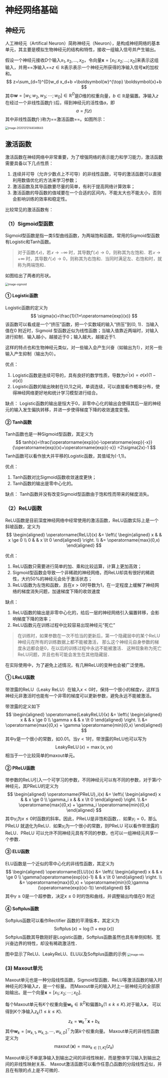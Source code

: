 # 神经网络基础

## 神经元

人工神经元（Artifical Neuron）简称神经元（Neuron），是构成神经网络的基本单元，其主要是模拟生物神经元的结构和特性，接收一组输入信号并产生输出。

假设一个神经元接收$D$个输入$x_1,x_2,…,x_D$，令向量$\boldsymbol{x}=[x_1;x_2;\dots;x_D]$来表示这组输入，并用==净输入==$z\in \mathbb{R}$表示表示一个神经元所获得的净输入信号$\textbf{x}$的加权和。
$$
z=\sum_{d=1}^{D}w_d x_d+b
=\boldsymbol{w}^{\top} \boldsymbol{x}+b
$$
其中$\boldsymbol{w}=[w_1;w_2,w_3;\cdots;w_D]\in \mathbb{R}^D$是$D$维的权重向量，$b\in\mathbb{R}$是偏置。净输入$z$在经过一个非线性函数$f(\cdot)$后，得到神经元的活性值$a$，即
$$
a=f(z)
$$
其中非线性函数$f(\cdot)$称为==激活函数==。如图所示：

<img src="./assets/image-20201212144046643.png" alt="image-20201212144046643" style="zoom:60%;" />



## 激活函数

激活函数在神经网络中非常重要，为了增强网络的表示能力和学习能力，激活函数需要具备以下几点性质：

1. 连续并可导（允许少数点上不可导）的非线性函数，可导的激活函数可以直接利用数值优化的方法来学习参数；
2. 激活函数及其导函数要尽量的简单，有利于提高网络计算效率；
3. 激活函数的导函数的值域要在一个合适的区间内，不能太大也不能太小，否则会影响训练的效率和稳定性。

比较常见的激活函数有：
### （1）Sigmoid型函数
Sigmoid型函数是指一类S型曲线函数，为两端饱和函数。常用的Sigmoid型函数有Logistic和Tanh函数。

> 对于函数$𝑓(𝑥)$，若$𝑥 → −∞$ 时，其导数$f\prime(𝑥) → 0$，则称其为左饱和．若$𝑥 → +∞$ 时，其导数$𝑓′(𝑥) → 0$，则称其为右饱和．当同时满足左、右饱和时，就称为两端饱和．

如图给出了两者的形状。

<img src="assets/sigmoid.png" alt="image-sigmoid" style="zoom:60%;" />

#### ① Logistic函数

Logistic函数的定义为
$$
\sigma(x)=\frac{1}{1+\operatorname{exp}(x)}
$$
该函数可以看成是一个“挤压”函数，把一个实数域的输入“挤压”到(0, 1)．当输入值在0 附近时，Sigmoid 型函数近似为线性函数；当输入值靠近两端时，对输入进行抑制．输入越小，越接近于0；输入越大，越接近于1.

这样的特点也和生物神经元类似，对一些输入会产生兴奋（如输出为1），对另一些输入产生抑制（输出为0）。

优点：
1. Logistic函数是连续可导的，具有良好的数学性质，导数为$\sigma^{\prime}(x)=\sigma(x)(1-\sigma(x))$
2. Logistic函数的输出映射在(0,1)之间，单调连续，可以直接看作概率分布，使得神经网络更好地和统计学习模型进行结合。

缺点：
Logistic函数的输出是恒大于0，非零中心化的输出会使得其后一层的神经元的输入发生偏执转移，并进一步使得梯度下降的收敛速度变慢。


#### ② Tanh函数
Tanh函数也是一种Sigmoid型函数，其定义为
$$
tanh(x)=\frac{\operatorname{exp}(x)-\operatorname{exp}{-x}}{\operatorname{exp}(x)+\operatorname{exp}{-x}}
=2\sigma(2x)-1
$$
Tanh函数可以看作放大并平移的Logistic函数，其值域为(-1,1)。

优点：
1. Tanh函数对比Sigmoid函数收敛速度更快；
2. Tanh函数的输出是零中心化的。

缺点：
Tanh函数并没有改变Sigmoid型函数由于饱和性而带来的梯度消失。


### （2）ReLU函数
ReLU函数是目前深度神经网络中经常使用的激活函数，ReLU函数实际上是一个斜坡函数，定义为
$$
\begin{aligned}
\operatorname{ReLU}(x)
&=
 \left\{
    \begin{aligned}
    x & & x \ge 0 \\
    0 & & x \lt 0 
    \end{aligned}
\right.
\\
&= \operatorname{max}(0,x)
\end{aligned}
$$

优点：
1. ReLU函数只需要进行简单的加、乘和比较运算，计算上更加高效；
2. Sigmoid型函数会导致一个非稀疏的神经网络，而ReLU却具有很好的稀疏性，大约50%的神经元会处于激活状态；
3. ReLU函数为左饱和函数，且在$x \gt 0$时导数为1，在一定程度上缓解了神经网络的梯度消失问题，加速梯度下降的收敛速度


缺点：
1. ReLU函数的输出是非零中心化的，给后一层的神经网络引入偏置转移，会影响梯度下降的效率；
2. ReLU函数元在训练过程中比较容易出现神经元“死亡”
> 在训练时，如果参数在一次不恰当的更新后，第一个隐藏层中的某个ReLU 神经元在所有的训练数据上都不能被激活，
> 那么这个神经元自身参数的梯度永远都会是0，在以后的训练过程中永远不能被激活．
> 这种现象称为死亡ReLU问题，并且也有可能会发生在其他隐藏层．

在实际使用中，为了避免上述情况，有几种ReLU的变种也会被广泛使用。


#### ① LReLU函数
带泄露的ReLU（Leaky ReLU）在输入$x<0$时，保持一个很小的梯度$\gamma$，这样当神经元非激活时也能有一个非零的梯度可以更新参数，避免永远不能被激活。

带泄露的定义如下
$$
\begin{aligned}
\operatorname{LeakyReLU}(x)
&=
 \left\{
    \begin{aligned}
    x & & x \ge 0 \\
    \gamma x & & x \lt 0 
    \end{aligned}
\right.
\\
&= \operatorname{max}(0,x) + \gamma \operatorname{min}(0,x)
\end{aligned}
$$
其中$\gamma$是一个很小的常数，如0.01。当$\gamma < 1$时，带泄露的ReLU也可以写为
$$
\operatorname{LeakyReLU}(x)=\operatorname{max}(x,\gamma x)
$$
相当于一个比较简单的maxout单元。

#### ② PReLU函数
带参数的ReLU引入一个可学习的参数，不同神经元可以有不同的参数，对于第$i$个神经元，其PReLU的定义为
$$
\begin{aligned}
\operatorname{PReLU}_i(x)
&=
 \left\{
    \begin{aligned}
    x & & x \ge 0 \\
    \gamma_i x & & x \lt 0 
    \end{aligned}
\right.
\\
&= \operatorname{max}(0,x) + \gamma_i \operatorname{min}(0,x)
\end{aligned}
$$
其中$\gamma_i$为$x\le 0$时函数的斜率。因此，PReLU是非饱和函数，．如果$\gamma_i =0$，那么
PReLU 就退化为ReLU．如果$\gamma_i$为一个很小的常数，则PReLU 可以看作带泄露的
ReLU．PReLU 可以允许不同神经元具有不同的参数，也可以一组神经元共享一
个参数．


#### ③ ELU函数
ELU函数是一个近似的零中心化的非线性函数，其定义为
$$
\begin{aligned}
\operatorname{ELU}(x)
&=
 \left\{
    \begin{aligned}
    x & & x \ge 0 \\
    \gamma(\operatorname{exp}(x)-1) & & x \lt 0 
    \end{aligned}
\right.
\\
&= \operatorname{max}(0,x) + \operatorname{min}(0,\gamma (\operatorname{exp}(x)-1))
\end{aligned}
$$
其中$\gamma \ge 0$是一个超参数，决定$x \le  0$ 时的饱和曲线，并调整输出均值在0 附近

#### ④ Softplus函数
Softplus函数可以看作Rectifier 函数的平滑版本，其定义为
$$
\operatorname{Softplus}(x)=\operatorname{log}(1+\operatorname{exp}(x))
$$
Softplus函数其导数刚好是Logistic函数，Softplus函数虽然也具有单侧抑制、宽兴奋边界的特性，却没有稀疏激活性．

图中显示了ReLU、LeakyReLU、ELU以及Softplus函数的示例
<img src="./assets/relu.png" alt="image-relu" style="zoom:60%;" />

### (3) Maxout单元
Maxout单元也是一种分段线性函数，Sigmoid型函数、ReLU等激活函数的输入时神经元的净输入$z$，是一个标量。
而Maxout单元的输入时上一层神经元的全部原始输出。是一个向量$\boldsymbol{x}=[x_1;x_2;\cdots;x_D]$.

每个Maxout单元有$K$个权重向量$\boldsymbol{w}_k \in \mathbb{R}^D$和偏置$b_k(1\le k \le K)$.对于输入$\boldsymbol{x}$，
可以得到$K$个净输入$z_k(1\le k \le K)$.
$$
z_k = \boldsymbol{w}_k^\top \boldsymbol{x}+b_k
$$
其中$\boldsymbol{w}_k=[w_{k,1},w_{k,2},\cdots,w_{k,D}]^\top$为第$k$个权重向量。
Maxout单元的非线性函数定义为
$$
\operatorname{maxout}(\boldsymbol{x}) = \operatorname{max}_{ k \in [1,K] }(z_k)
$$

Maxout单元不单是净输入到输出之间的非线性映射，而是整体学习输入到输出之间的非线性映射关系．
Maxout激活函数可以看作任意凸函数的分段线性近似，并且在有限的点上是不可微的．